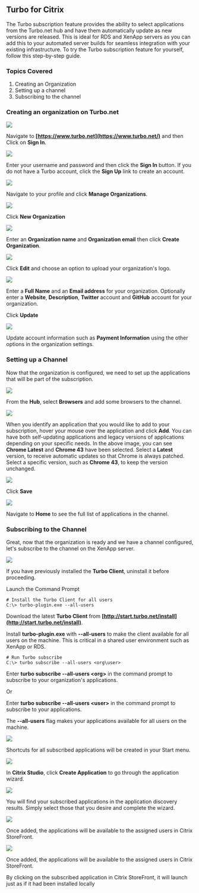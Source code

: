 ## Turbo for Citrix

The Turbo subscription feature provides the ability to select applications from the Turbo.net hub and have them automatically update as new versions are released. This is ideal for RDS and XenApp servers as you can add this to your automated server builds for seamless integration with your existing infrastructure. To try the Turbo subscription feature for yourself, follow this step-by-step guide.

### Topics Covered

1. Creating an Organization					
2. Setting up a channel
3. Subscribing to the channel

### Creating an organization on Turbo.net

![](/components/docs/getting_started/turbo_for_citrix/Step1.png)

Navigate to **[https://www.turbo.net](https://www.turbo.net/)** and then Click on **Sign In**.

![](/components/docs/getting_started/turbo_for_citrix/Step2.png)

Enter your username and password and then click the **Sign In** button.  If you do not have a Turbo account, click the **Sign Up** link to create an account.

![](/components/docs/getting_started/turbo_for_citrix/MOrg1.png)

Navigate to your profile and click **Manage Organizations**.

![](/components/docs/getting_started/turbo_for_citrix/MOrg2.png)

Click **New Organization**

![](/components/docs/getting_started/turbo_for_citrix/MOrg3.png)

Enter an **Organization name** and **Organization email** then click **Create Organization**.

![](/components/docs/getting_started/turbo_for_citrix/MOrg4.png)

Click **Edit** and choose an option to upload your organization's logo.

![](/components/docs/getting_started/turbo_for_citrix/Corg4.png)

Enter a **Full Name** and an **Email address** for your organization. Optionally enter a **Website**, **Description**, **Twitter** account and **GitHub** account for your organization. 

Click **Update**

![](/components/docs/getting_started/turbo_for_citrix/MOrg10.png)

Update account information such as **Payment Information** using the other options in the organization settings.

### Setting up a Channel

Now that the organization is configured, we need to set up the applications that will be part of the subscription.

![](/components/docs/getting_started/turbo_for_citrix/MOrg6.png)

From the **Hub**, select **Browsers** and add some browsers to the channel.

![](/components/docs/getting_started/turbo_for_citrix/MOrg7.png)

When you identify an application that you would like to add to your subscription, hover your mouse over the application and click **Add**. You can have both self-updating applications and legacy versions of applications depending on your specific needs. In the above image, you can see **Chrome Latest** and **Chrome 43** have been selected. Select a **Latest** version, to receive automatic updates so that Chrome is always patched.  Select a specific version, such as **Chrome 43**, to keep the version unchanged. 

![](/components/docs/getting_started/turbo_for_citrix/MOrg8.png)

Click **Save**

![](/components/docs/getting_started/turbo_for_citrix/MOrg9.png)

Navigate to **Home** to see the full list of applications in the channel.
  
### Subscribing to the Channel

Great, now that the organization is ready and we have a channel configured, let's subscribe to the channel on the XenApp server.

![](/components/docs/getting_started/turbo_for_citrix/Step5.png)

If you have previously installed the **Turbo Client**, uninstall it before proceeding.

Launch the Command Prompt

```	
# Install the Turbo Client for all users
C:\> turbo-plugin.exe --all-users

```

Download the latest **Turbo Client** from **[http://start.turbo.net/install](http://start.turbo.net/install)**. 

Install **turbo-plugin.exe** with **--all-users** to make the client available for all users on the machine.  This is critical in a shared user environment such as XenApp or RDS. 

```	
# Run Turbo subscribe
C:\> turbo subscribe --all-users <org\user>

```

Enter **turbo subscribe --all-users &lt;org&gt;** in the command prompt to subscribe to your organization's applications.  

Or

Enter **turbo subscribe --all-users &lt;user&gt;** in the command prompt to subscribe to your applications.

The **--all-users** flag makes your applications available for all users on the machine.

![](/components/docs/getting_started/turbo_for_citrix/Step8.png)

Shortcuts for all subscribed applications will be created in your Start menu. 

![](/components/docs/getting_started/turbo_for_citrix/Step9.png)

In **Citrix Studio**, click **Create Application** to go through the application wizard.

![](/components/docs/getting_started/turbo_for_citrix/Step10.png)

You will find your subscribed applications in the application discovery results.  Simply select those that you desire and complete the wizard. 

![](/components/docs/getting_started/turbo_for_citrix/Step11.png)

Once added, the applications will be available to the assigned users in Citrix StoreFront. 

![](/components/docs/getting_started/turbo_for_citrix/Step12.png)

Once added, the applications will be available to the assigned users in Citrix StoreFront. 

By clicking on the subscribed application in Citrix StoreFront, it will launch just as if it had been installed locally
